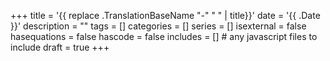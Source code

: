 +++
title = '{{ replace .TranslationBaseName "-" " " | title}}'
date = '{{ .Date }}'
description = ""
tags = []
categories = []
series = []
isexternal = false
hasequations = false
hascode = false
includes = []       # any javascript files to include
draft = true
+++
